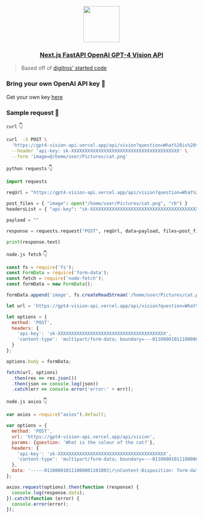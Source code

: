 <p align="center">
  <a href="https://gpt4-vision-api.vercel.app">
    <img src="https://assets.vercel.com/image/upload/v1588805858/repositories/vercel/logo.png" height="96">
    <h3 align="center">Next.js FastAPI OpenAI GPT-4 Vision API</h3>
  </a>
</p>

> Based off of [digitros' started code](https://github.com/digitros/nextjs-fastapi)

### **Bring your own OpenAI API key** 🔐
Get your own key [here](https://platform.openai.com)

### **Sample request** 📨
`curl` 👇️
```sh
curl  -X POST \
  'https://gpt4-vision-api.vercel.app/api/vision?question=What%20is%20the%20colour%20of%20the%20cat' \
  --header 'api-key: sk-XXXXXXXXXXXXXXXXXXXXXXXXXXXXXXXXXXXXXXXX' \
  --form 'image=@/home/user/Pictures/cat.png'
```
`python requests` 👇️
```py
import requests

reqUrl = "https://gpt4-vision-api.vercel.app/api/vision?question=What%20is%20the%20colour%20of%20the%20cat"

post_files = { "image": open("/home/user/Pictures/cat.png", "rb") }
headersList = { "api-key": "sk-XXXXXXXXXXXXXXXXXXXXXXXXXXXXXXXXXXXXXXXX" }

payload = ""

response = requests.request("POST", reqUrl, data=payload, files=post_files, headers=headersList)

print(response.text)
```
`node.js fetch` 👇️
```js
const fs = require('fs');
const FormData = require('form-data');
const fetch = require('node-fetch');
const formData = new FormData();

formData.append('image', fs.createReadStream('/home/user/Pictures/cat.png'));

let url = 'https://gpt4-vision-api.vercel.app/api/vision?question=What%20is%20the%20colour%20of%20the%20cat%3F';

let options = {
  method: 'POST',
  headers: {
    'api-key': 'sk-XXXXXXXXXXXXXXXXXXXXXXXXXXXXXXXXXXXXXXXX',
    'content-type': 'multipart/form-data; boundary=---011000010111000001101001'
  }
};

options.body = formData;

fetch(url, options)
  .then(res => res.json())
  .then(json => console.log(json))
  .catch(err => console.error('error:' + err));
```
`node.js axios` 👇️
```js
var axios = require("axios").default;

var options = {
  method: 'POST',
  url: 'https://gpt4-vision-api.vercel.app/api/vision',
  params: {question: 'What is the colour of the cat?'},
  headers: {
    'api-key': 'sk-XXXXXXXXXXXXXXXXXXXXXXXXXXXXXXXXXXXXXXXX',
    'content-type': 'multipart/form-data; boundary=---011000010111000001101001'
  },
  data: '-----011000010111000001101001\r\nContent-Disposition: form-data; name="image"; filename="cat.png"\r\nContent-Type: image/png\r\n\r\n\r\n-----011000010111000001101001--\r\n'
};

axios.request(options).then(function (response) {
  console.log(response.data);
}).catch(function (error) {
  console.error(error);
});
```